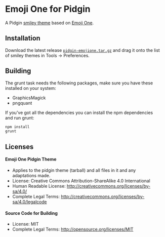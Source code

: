 
# Emoji One for Pidgin

A Pidgin [smiley theme](https://developer.pidgin.im/wiki/SmileyThemes) based
on [Emoji One](http://emojione.com/).

## Installation

Download the latest release
[`pidgin-emojione.tar.gz`](https://github.com/niclashoyer/pidgin-emojione/releases)
and drag it onto the list of smiley themes in Tools → Preferences.

## Building

The grunt task needs the following packages, make sure you have these
installed on your system:

 - GraphicsMagick
 - pngquant

If you've got all the dependencies you can install the npm dependencies and
run grunt:

```bash
npm install
grunt
```

## Licenses

#### Emoji One Pidgin Theme

 - Applies to the pidgin theme (tarball) and all files in it and any adaptations
   made.
 - License: Creative Commons Attribution-ShareAlike 4.0 International
 - Human Readable License: http://creativecommons.org/licenses/by-sa/4.0/
 - Complete Legal Terms: http://creativecommons.org/licenses/by-sa/4.0/legalcode

#### Source Code for Building

 - License: MIT
 - Complete Legal Terms: http://opensource.org/licenses/MIT
